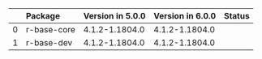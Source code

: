 <!-- markdown-link-check-disable -->

|    | Package     | Version in 5.0.0   | Version in 6.0.0   | Status   |
|---:|:------------|:-------------------|:-------------------|:---------|
|  0 | r-base-core | 4.1.2-1.1804.0     | 4.1.2-1.1804.0     |          |
|  1 | r-base-dev  | 4.1.2-1.1804.0     | 4.1.2-1.1804.0     |          |